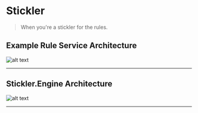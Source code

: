 # Stickler

> When you're a stickler for the rules.

## Example Rule Service Architecture

![alt text](/uploads/15ca76c065d35bcc2e3d38f642575a19/rule-service-example.png "Example Service Architecture")

---

## Stickler.Engine Architecture

![alt text](/uploads/c550f7c7ce5067dedf967e78fe091fe3/rules-engine-class-diagram.png "Class Diagram")

---